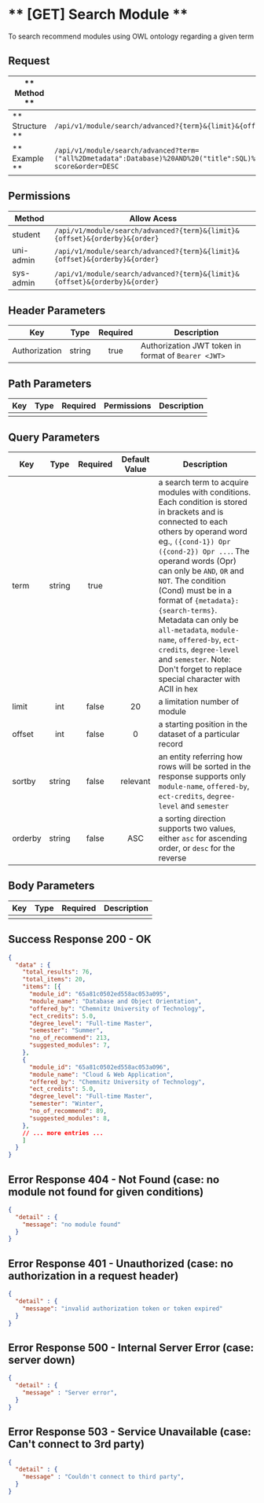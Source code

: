 # ** [GET] Search Module **

To search recommend modules using OWL ontology regarding a given term

## Request

| ** Method **     | GET                                                                         |
| ---------------- | --------------------------------------------------------------------------- |
| ** Structure **  | `/api/v1/module/search/advanced?{term}&{limit}&{offset}&{orderby}&{order}`  |
| ** Example **    | `/api/v1/module/search/advanced?term=("all%2Dmetadata":Database)%20AND%20("title":SQL)%20NOT%20("content":Mongo)&limit=100&offset=10&orderby=recommend-score&order=DESC` |

## Permissions

| Method          | Allow Acess                                                                 |
| ----------------| --------------------------------------------------------------------------- |
| student         | `/api/v1/module/search/advanced?{term}&{limit}&{offset}&{orderby}&{order}`  |
| uni-admin       | `/api/v1/module/search/advanced?{term}&{limit}&{offset}&{orderby}&{order}`  |
| sys-admin       | `/api/v1/module/search/advanced?{term}&{limit}&{offset}&{orderby}&{order}`  |

## Header Parameters

| Key                 | Type       | Required  | Description                                         |
| ------------------- | :--------: | :-------: | --------------------------------------------------- |
| Authorization       | string     | true      | Authorization JWT token in format of `Bearer <JWT>` |

## Path Parameters

| Key       | Type      | Required     | Permissions  | Description                     |
| --------- | :-------: | :----------: | :----------: | ------------------------------- |
|           |           |              |              |                                 |

## Query Parameters

| Key       | Type      | Required     | Default Value | Description                                                 |
| --------- | :-------: | :----------: | :-----------: | ----------------------------------------------------------- |
| term      | string    | true         |               | a search term to acquire modules with conditions. Each condition is stored in brackets and is connected to each others by operand word eg., `({cond-1}) Opr ({cond-2}) Opr ...`. The operand words (Opr) can only be `AND`, `OR` and `NOT`. The condition (Cond) must be in a format of `{metadata}:{search-terms}`. Metadata can only be `all-metadata`, `module-name`, `offered-by`, `ect-credits`, `degree-level` and `semester`. Note: Don't forget to replace special character with ACII in hex |
| limit     | int       | false        | 20            | a limitation number of module                               |
| offset    | int       | false        | 0             | a starting position in the dataset of a particular record   |
| sortby    | string    | false        | relevant      | an entity referring how rows will be sorted in the response supports only `module-name`, `offered-by`, `ect-credits`, `degree-level` and `semester` |
| orderby   | string    | false        | ASC           | a sorting direction supports two values, either `asc` for ascending order, or `desc` for the reverse  |

## Body Parameters

| Key          | Type         | Required     | Description                               |
| ------------ | :----------: | :----------: | ----------------------------------------- |
|              |              |              |                                           |


## Success Response 200 - OK
```json
{
  "data" : {
    "total_results": 76,
    "total_items": 20,
    "items": [{
      "module_id": "65a81c0502ed558ac053a095",
      "module_name": "Database and Object Orientation",
      "offered_by": "Chemnitz University of Technology",
      "ect_credits": 5.0,
      "degree_level": "Full-time Master",
      "semester": "Summer",
      "no_of_recommend": 213,
      "suggested_modules": 7,
    },
    {
      "module_id": "65a81c0502ed558ac053a096",
      "module_name": "Cloud & Web Application",
      "offered_by": "Chemnitz University of Technology",
      "ect_credits": 5.0,
      "degree_level": "Full-time Master",
      "semester": "Winter",
      "no_of_recommend": 89,
      "suggested_modules": 8,
    },
    // ... more entries ...
    ]
  }
}
```


## Error Response 404 - Not Found (case: no module not found for given conditions)
```json
{
  "detail" : {
    "message": "no module found"
  }
}
```

## Error Response 401 - Unauthorized (case: no authorization in a request header)
```json
{
  "detail" : {
    "message": "invalid authorization token or token expired"
  }
}
```

## Error Response 500 - Internal Server Error (case: server down)
```json
{
  "detail" : {
    "message" : "Server error",
  }
}
```

## Error Response 503 - Service Unavailable (case: Can't connect to 3rd party)
```json
{
  "detail" : {
    "message" : "Couldn't connect to third party",
  }
}
```

